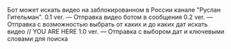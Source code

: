 Бот может искать видео на заблокированном в России канале "Руслан Гительман". 
0.1 ver. — Отправка видео ботом в сообщения
0.2 ver. — Отправка с возможностью выбрать от каких и до каких дат искать видео // YOU ARE HERE
1.0 ver. — Отправка с выбором дат и ключевыми словами для поиска
